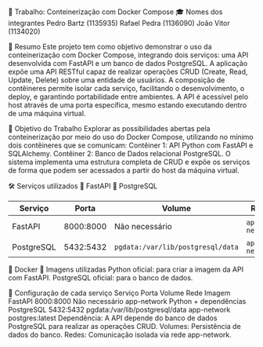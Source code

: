 🚀 Trabalho: Conteinerização com Docker Compose
🎓 Nomes dos integrantes
Pedro Bartz (1135935)
Rafael Pedra (1136090)
João Vitor (1134020)

📝 Resumo
Este projeto tem como objetivo demonstrar o uso da conteinerização com Docker Compose, integrando dois serviços: uma API desenvolvida com FastAPI e um banco de dados PostgreSQL.
A aplicação expõe uma API RESTful capaz de realizar operações CRUD (Create, Read, Update, Delete) sobre uma entidade de usuários.
A composição de contêineres permite isolar cada serviço, facilitando o desenvolvimento, o deploy, e garantindo portabilidade entre ambientes. 
A API é acessível pelo host através de uma porta específica, mesmo estando executando dentro de uma máquina virtual.

🎯 Objetivo do Trabalho
Explorar as possibilidades abertas pela conteinerização por meio do uso do Docker Compose, utilizando no mínimo dois contêineres que se comunicam:
Contêiner 1: API Python com FastAPI e SQLAlchemy.
Contêiner 2: Banco de Dados relacional PostgreSQL.
O sistema implementa uma estrutura completa de CRUD e expõe os serviços de forma que podem ser acessados a partir do host da máquina virtual.

🛠️ Serviços utilizados
📌 FastAPI
📌 PostgreSQL

| Serviço    | Porta     | Volume                            | Rede          | Imagem                |
| ---------- | --------- | --------------------------------- | ------------- | --------------------- |
| FastAPI    | 8000:8000 | Não necessário                    | `app-network` | Python + dependências |
| PostgreSQL | 5432:5432 | `pgdata:/var/lib/postgresql/data` | `app-network` | postgres\:latest      |


🐳 Docker
🔹 Imagens utilizadas
Python oficial: para criar a imagem da API com FastAPI.
PostgreSQL oficial: para o banco de dados.

🔹 Configuração de cada serviço
Serviço	Porta	Volume	Rede	Imagem
FastAPI	8000:8000	Não necessário	app-network	Python + dependências
PostgreSQL	5432:5432	pgdata:/var/lib/postgresql/data	app-network	postgres:latest
Dependência: A API depende do banco de dados PostgreSQL para realizar as operações CRUD.
Volumes: Persistência de dados do banco.
Redes: Comunicação isolada via rede app-network.

